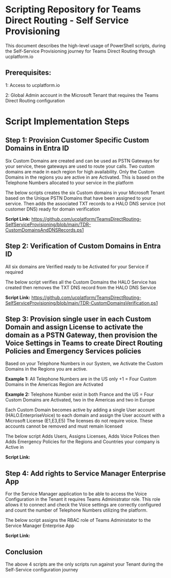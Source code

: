 # Scripting Repository for Teams Direct Routing - Self Service Provisioning 

This document describes the high-level usage of PowerShell scripts, during the Self-Service Provisioning journey for Teams Direct Routing through ucplatform.io

## Prerequisites:
1: Access to ucplatform.io 
 
2: Global Admin account in the Microsoft Tenant that requires the Teams Direct Routing configuration

# Script Implementation Steps

## Step 1: Provision Customer Specific Custom Domains in Entra ID 
Six Custom Domains are created and can be used as PSTN Gateways for your service, these gateways are used to route your calls. Two custom domains are made in each region for high availability. Only the Custom Domains in the regions you are active in are Activated. This is based on the Telephone Numbers allocated to your service in the platform

The below scripts creates the six Custom domains in your Microsoft Tenant based on the Unique PSTN Domains that have been assigned to your service. Then adds the associated TXT records to a HALO DNS service (not customer DNS) ready for domain verification

**Script Link:** https://github.com/ucplatform/TeamsDirectRouting-SelfServiceProvisioning/blob/main/TDR-CustomDomainsAndDNSRecords.ps1

## Step 2: Verification of Custom Domains in Entra ID 
All six domains are Verified ready to be Activated for your Service if required

The below script verifies all the Custom Domains the HALO Service has created then removes the TXT DNS record from the HALO DNS Service 

**Script Link:** https://github.com/ucplatform/TeamsDirectRouting-SelfServiceProvisioning/blob/main/TDR-CustomDomainsVerification.ps1

## Step 3: Provision single user in each Custom Domain and assign License to activate the domain as a PSTN Gateway, then provision the Voice Settings in Teams to create Direct Routing Policies and Emergency Services policies 
Based on your Telephone Numbers in our System, we Activate the Custom Domains in the Regions you are active.

**Example 1:** All Telephone Numbers are in the US only +1 = Four Custom Domains in the Americas Region are Activated 

**Example 2:** Telephone Number exist in both France and the US = Four Custom Domains are Activated, two in the Americas and two in Europe

Each Custom Domain becomes active by adding a single User account (HALO.EnterpriseVoice) to each domain and assign the User account with a Microsoft License (E1,E3,E5) The licenses do not require voice. These accounts cannot be removed and must remain licensed

The below script Adds Users, Assigns Licenses, Adds Voice Polices then Adds Emergency Policies for the Regions and Countries your company is Active in

**Script Link:**

## Step 4: Add rights to Service Manager Enterprise App
For the Service Manager application to be able to access the Voice Configuration in the Tenant it requires Teams Administrator role. This role allows it to connect and check the Voice settings are correctly configured and count the number of Telephone Numbers utilizing the platform.

The below script assigns the RBAC role of Teams Administator to the Service Manager Enterprise App

**Script Link:**

## Conclusion
The above 4 scripts are the only scripts run against your Tenant during the Self-Service configuration journey
